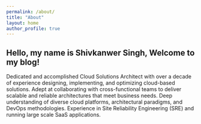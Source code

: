 ```yaml
---
permalink: /about/
title: "About"
layout: home
author_profile: true
---
```


## Hello, my name is Shivkanwer Singh, Welcome to my blog!

Dedicated and accomplished Cloud Solutions Architect with over a decade of experience designing, implementing, and optimizing cloud-based solutions. Adept at collaborating with cross-functional teams to deliver scalable and reliable architectures that meet business needs. Deep understanding of diverse cloud platforms, architectural paradigms, and DevOps methodologies. Experience in Site Reliability Engineering (SRE) and running large scale SaaS applications.
